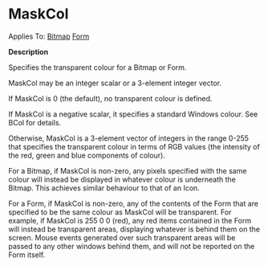 



<h1 class="heading"><span class="name">MaskCol</span></h1>

Applies To: [Bitmap](./bitmap.md) [Form](./form.md)


**Description**


Specifies the transparent colour for a Bitmap or Form.


MaskCol may be an integer scalar or a 3-element integer vector.


If MaskCol is 0 (the default), no transparent colour is defined.


If MaskCol is a negative scalar, it specifies a standard Windows colour. See BCol for details.


Otherwise, MaskCol is a 3-element vector of integers in the range 0-255 that specifies the transparent colour in terms of RGB values (the intensity of the red, green and blue components of colour).


For a Bitmap, if MaskCol is non-zero, any pixels specified with the same colour will instead be displayed in whatever colour is underneath the Bitmap. This achieves similar behaviour to that of an Icon.


For a Form, if MaskCol is non-zero, any of the contents of the Form that are specified to be the same colour as MaskCol will be transparent. For example, if MaskCol is 255 0 0 (red), any red items contained in the Form will instead be transparent areas, displaying whatever is behind them on the screen. Mouse events generated over such transparent areas will be passed to any other windows behind them, and will not be reported on the Form itself.


